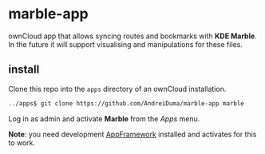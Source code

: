 marble-app
==========

ownCloud app that allows syncing routes and bookmarks with __KDE Marble__.
In the future it will support visualising and manipulations for these files.

## install
Clone this repo into the `apps` directory of an ownCloud installation.
``` bash
../apps$ git clone https://github.com/AndreiDuma/marble-app marble
```
Log in as admin and activate __Marble__ from the _Apps_ menu.

__Note__: you need development [AppFramework](http://github.com/owncloud/appframework) installed and activates for this to work.
